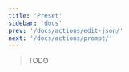 ```yaml
---
title: 'Preset'
sidebar: 'docs'
prev: '/docs/actions/edit-json/'
next: '/docs/actions/prompt/'
---
```


> TODO
